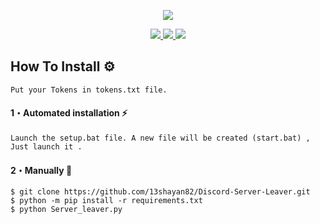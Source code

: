 <p align="center">
  <img src="https://cdn.discordapp.com/attachments/857714045251878972/977153774206476318/revenge_hotlinenct_dream.gif">
</p>

<p align="center">
  <a href="https://github.com/13shayan82/Discord-Server-Leaver/blob/main/LICENSE">
    <img src="https://img.shields.io/badge/License-MIT-important&color=9cf">
  </a>
  <a href="https://www.python.org">
    <img src="https://img.shields.io/badge/Python-3.9-informational.svg">
  </a>
  <a href="https://github.com/13shayan82">
    <img src="https://komarev.com/ghpvc/?username=13shayan82&style=flat&color=blue">
  </a>
  

## How To Install :gear:
  
```
Put your Tokens in tokens.txt file.
```
  
#### 1・Automated installation :zap:
```
Launch the setup.bat file. A new file will be created (start.bat) , Just launch it .
```

#### 2・Manually :wrench:
```
$ git clone https://github.com/13shayan82/Discord-Server-Leaver.git
$ python -m pip install -r requirements.txt
$ python Server_leaver.py
```
